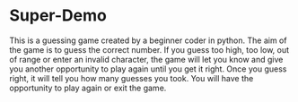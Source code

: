 # Super-Demo
This is a guessing game created by a beginner coder in python. 
The aim of the game is to guess the correct number.
If you guess too high, too low, out of range or enter an invalid character, the game will let you know and give you another opportunity to play again until you get it right.
Once you guess right, it will tell you how many guesses you took.
You will have the opportunity to play again or exit the game.
